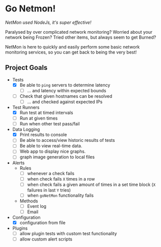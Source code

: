 # Go Netmon!
_NetMon used NodeJs, it's super effective!_

Paralysed by over complicated network monitoring?
Worried about your network being Frozen?
Tried other items, but always seem to get Burned?

NetMon is here to quickly and easily perform some basic network monitoring services,
so you can get back to being the very best!


## Project Goals
- Tests
  - [x] Be able to `ping` servers to determine latency
    - [ ] ... and latency within expected bounds
  - [ ] Check that given hostnames can be resolved
    - [ ] ... and checked against expected IPs
- Test Runners
  - [x] Run test at timed intervals
  - [ ] Run at given times
  - [ ] Run when other test pass/fail
- Data Logging
  - [x] Print results to console
  - [ ] Be able to access/view historic results of tests
  - [ ] Be able to view real-time data.
  - [ ] Web app to display nice graphs.
  - [ ] graph image generation to local files
- Alerts
  - Rules
    - [ ] whenever a check fails
    - [ ] when check fails `X` times in a row
    - [ ] when check fails a given amount of times in a set time block (`X` failures in last `Y` tries)
    - [ ] when `goNetMon` functionality fails
  - Methods
    - [ ] Event log
    - [ ] Email
- Configuration
  - [x] configuration from file
- Plugins
  - [ ] allow plugin tests with custom test functionality
  - [ ] allow custom alert scripts
